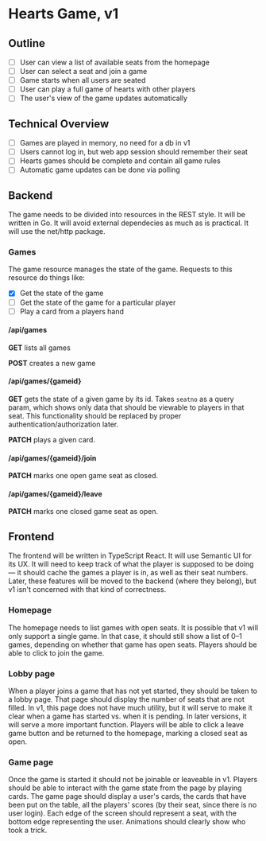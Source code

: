 # Hearts Game, v1

## Outline

- [ ] User can view a list of available seats from the homepage
- [ ] User can select a seat and join a game
- [ ] Game starts when all users are seated
- [ ] User can play a full game of hearts with other players
- [ ] The user's view of the game updates automatically

## Technical Overview

- [ ] Games are played in memory, no need for a db in v1
- [ ] Users cannot log in, but web app session should remember their seat
- [ ] Hearts games should be complete and contain all game rules
- [ ] Automatic game updates can be done via polling

## Backend

The game needs to be divided into resources in the REST style. It will be
written in Go. It will avoid external dependecies as much as is practical. It
will use the net/http package.

### Games

The game resource manages the state of the game. Requests to this resource
do things like:

- [x] Get the state of the game
- [ ] Get the state of the game for a particular player
- [ ] Play a card from a players hand

#### /api/games

**GET** lists all games

**POST** creates a new game

#### /api/games/{gameid}

**GET** gets the state of a given game by its id. Takes `seatno` as a query param, which
shows only data that should be viewable to players in that seat. This
functionality should be replaced by proper authentication/authorization later.

**PATCH** plays a given card.

#### /api/games/{gameid}/join

**PATCH** marks one open game seat as closed.

#### /api/games/{gameid}/leave

**PATCH** marks one closed game seat as open.

## Frontend

The frontend will be written in TypeScript React. It will use Semantic UI for
its UX. It will need to keep track of what the player is supposed to be doing—
it should cache the games a player is in, as well as their seat numbers. Later,
these features will be moved to the backend (where they belong), but v1 isn't
concerned with that kind of correctness.

### Homepage

The homepage needs to list games with open seats. It is possible that v1 will
only support a single game. In that case, it should still show a list of 0–1
games, depending on whether that game has open seats. Players should be able to
click to join the game.

### Lobby page

When a player joins a game that has not yet started, they should be taken to a
lobby page. That page should display the number of seats that are not filled.
In v1, this page does not have much utility, but it will serve to make it clear
when a game has started vs. when it is pending. In later versions, it will
serve a more important function. Players will be able to click a leave game
button and be returned to the homepage, marking a closed seat as open.

### Game page

Once the game is started it should not be joinable or leaveable in v1. Players
should be able to interact with the game state from the page by playing cards.
The game page should display a user's cards, the cards that have been put on
the table, all the players' scores (by their seat, since there is no user
login). Each edge of the screen should represent a seat, with the bottom edge
representing the user. Animations should clearly show who took a trick.
